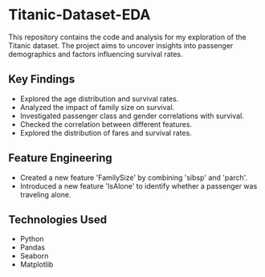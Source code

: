 # Titanic-Dataset-EDA
This repository contains the code and analysis for my exploration of the Titanic dataset. The project aims to uncover insights into passenger demographics and factors influencing survival rates.

## Key Findings

- Explored the age distribution and survival rates.
- Analyzed the impact of family size on survival.
- Investigated passenger class and gender correlations with survival.
- Checked the correlation between different features.
- Explored the distribution of fares and survival rates.
  
## Feature Engineering

- Created a new feature 'FamilySize' by combining 'sibsp' and 'parch'.
- Introduced a new feature 'IsAlone' to identify whether a passenger was traveling alone.

## Technologies Used

- Python
- Pandas
- Seaborn
- Matplotlib
